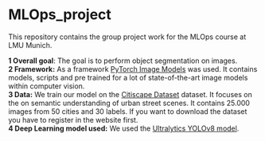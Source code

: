 # MLOps_project

This repository contains the group project work for the MLOps course at LMU Munich. 


**1 Overall goal**: The goal is to perform object segmentation on images.\
**2 Framework:** As a framework [PyTorch Image Models](https://github.com/huggingface/pytorch-image-models) was used. It contains models, scripts and pre trained for a lot of state-of-the-art image models within computer vision.\
**3 Data:** We train our model on the [Citiscape Dataset](https://www.cityscapes-dataset.com/downloads/) dataset. It focuses on the on semantic understanding of urban street scenes. It contains 25.000 images from 50 cities and 30 labels. If you want to download the dataset you have to register in the website first. \
**4 Deep Learning model used:**  We used the [Ultralytics YOLOv8 model](https://github.com/ultralytics/ultralytics).
